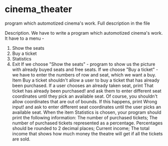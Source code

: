 # cinema_theater
program which automotized cinema's work. Full description in the file

Description.
We have to write a program which automotized cinema's work. It have to a menu -
1. Show the seats
2. Buy a ticket
3. Statistics
0. Exit
If we choose "Show the seats" - program to show us the picture with already buyed seats and free seats.
If we choose "Buy a ticket" - we have to enter the numbers of row and seat, which we want a buy.
Item Buy a ticket shouldn't allow a user to buy a ticket that has already been purchased.
If a user chooses an already taken seat, print That ticket has already been purchased! and ask them to enter different seat coordinates until they pick an available seat. Of course, you shouldn't allow coordinates that are out of bounds. If this happens, print Wrong input! and ask to enter different seat coordinates until the user picks an available seat.
When the item Statistics is chosen, your program should print the following information:
The number of purchased tickets;
The number of purchased tickets represented as a percentage. Percentages should be rounded to 2 decimal places;
Current income;
The total income that shows how much money the theatre will get if all the tickets are sold.

